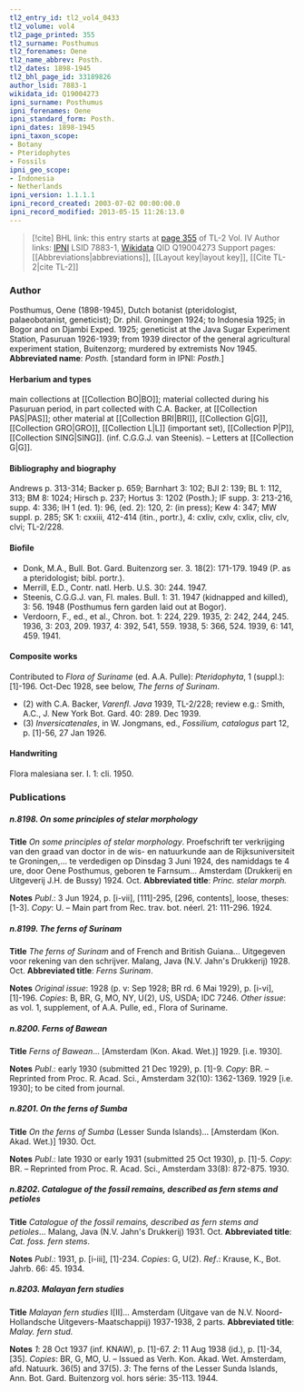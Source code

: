 ```yaml
---
tl2_entry_id: tl2_vol4_0433
tl2_volume: vol4
tl2_page_printed: 355
tl2_surname: Posthumus
tl2_forenames: Oene
tl2_name_abbrev: Posth.
tl2_dates: 1898-1945
tl2_bhl_page_id: 33189826
author_lsid: 7883-1
wikidata_id: Q19004273
ipni_surname: Posthumus
ipni_forenames: Oene
ipni_standard_form: Posth.
ipni_dates: 1898-1945
ipni_taxon_scope: 
- Botany
- Pteridophytes
- Fossils
ipni_geo_scope: 
- Indonesia
- Netherlands
ipni_version: 1.1.1.1
ipni_record_created: 2003-07-02 00:00:00.0
ipni_record_modified: 2013-05-15 11:26:13.0
---
```


> [!cite] BHL link: this entry starts at [page 355](https://www.biodiversitylibrary.org/page/33189826) of TL-2 Vol. IV
> Author links: [IPNI](https://www.ipni.org/a/7883-1) LSID 7883-1, [Wikidata](https://www.wikidata.org/wiki/Q19004273) QID Q19004273
> Support pages: [[Abbreviations|abbreviations]], [[Layout key|layout key]], [[Cite TL-2|cite TL-2]]

### Author

Posthumus, Oene (1898-1945), Dutch botanist (pteridologist, palaeobotanist, geneticist); Dr. phil. Groningen 1924; to Indonesia 1925; in Bogor and on Djambi Exped. 1925; geneticist at the Java Sugar Experiment Station, Pasuruan 1926-1939; from 1939 director of the general agricultural experiment station, Buitenzorg; murdered by extremists Nov 1945. 
**Abbreviated name**: *Posth.* \[standard form in IPNI: *Posth.*\]

#### Herbarium and types

main collections at [[Collection BO|BO]]; material collected during his Pasuruan period, in part collected with C.A. Backer, at [[Collection PAS|PAS]]; other material at [[Collection BRI|BRI]], [[Collection G|G]], [[Collection GRO|GRO]], [[Collection L|L]] (important set), [[Collection P|P]], [[Collection SING|SING]]. (inf. C.G.G.J. van Steenis). – Letters at [[Collection G|G]].

#### Bibliography and biography

Andrews p. 313-314; Backer p. 659; Barnhart 3: 102; BJI 2: 139; BL 1: 112, 313; BM 8: 1024; Hirsch p. 237; Hortus 3: 1202 (Posth.); IF supp. 3: 213-216, supp. 4: 336; IH 1 (ed. 1): 96, (ed. 2): 120, 2: (in press); Kew 4: 347; MW suppl. p. 285; SK 1: cxxiii, 412-414 (itin., portr.), 4: cxliv, cxlv, cxlix, cliv, clv, clvi; TL-2/228.

#### Biofile

- Donk, M.A., Bull. Bot. Gard. Buitenzorg ser. 3. 18(2): 171-179. 1949 (P. as a pteridologist; bibl. portr.).
- Merrill, E.D., Contr. natl. Herb. U.S. 30: 244. 1947.
- Steenis, C.G.G.J. van, Fl. males. Bull. 1: 31. 1947 (kidnapped and killed), 3: 56. 1948 (Posthumus fern garden laid out at Bogor).
- Verdoorn, F., ed., et al., Chron. bot. 1: 224, 229. 1935, 2: 242, 244, 245. 1936, 3: 203, 209. 1937, 4: 392, 541, 559. 1938, 5: 366, 524. 1939, 6: 141, 459. 1941.

#### Composite works

Contributed to *Flora of Suriname* (ed. A.A. Pulle): *Pteridophyta*, 1 (suppl.): \[1\]-196. Oct-Dec 1928, see below, *The ferns of Surinam*.
- (2) with C.A. Backer, *Varenfl. Java* 1939, TL-2/228; review e.g.: Smith, A.C., J. New York Bot. Gard. 40: 289. Dec 1939.
- (3) *Inversicatenales*, in W. Jongmans, ed., *Fossilium, catalogus* part 12, p. \[1\]-56, 27 Jan 1926.

#### Handwriting

Flora malesiana ser. I. 1: cli. 1950.

### Publications

##### n.8198. On some principles of stelar morphology

**Title**
*On some principles of stelar morphology*. Proefschrift ter verkrijging van den graad van doctor in de wis- en natuurkunde aan de Rijksuniversiteit te Groningen,... te verdedigen op Dinsdag 3 Juni 1924, des namiddags te 4 ure, door Oene Posthumus, geboren te Farnsum... Amsterdam (Drukkerij en Uitgeverij J.H. de Bussy) 1924. Oct.
**Abbreviated title**: *Princ. stelar morph.*

**Notes**
*Publ*.: 3 Jun 1924, p. \[i-vii\], \[111\]-295, \[296, contents\], loose, theses: \[1-3\]. *Copy*: U. – Main part from Rec. trav. bot. néerl. 21: 111-296. 1924.

##### n.8199. The ferns of Surinam

**Title**
*The ferns of Surinam* and of French and British Guiana... Uitgegeven voor rekening van den schrijver. Malang, Java (N.V. Jahn's Drukkerij) 1928. Oct.
**Abbreviated title**: *Ferns Surinam*.

**Notes**
*Original issue*: 1928 (p. v: Sep 1928; BR rd. 6 Mai 1929), p. \[i-vi\], \[1\]-196. *Copies*: B, BR, G, MO, NY, U(2), US, USDA; IDC 7246.
*Other issue*: as vol. 1, supplement, of A.A. Pulle, ed., Flora of Suriname.

##### n.8200. Ferns of Bawean

**Title**
*Ferns of Bawean*... \[Amsterdam (Kon. Akad. Wet.)\] 1929. \[i.e. 1930\].

**Notes**
*Publ*.: early 1930 (submitted 21 Dec 1929), p. \[1\]-9. *Copy*: BR. – Reprinted from Proc. R. Acad. Sci., Amsterdam 32(10): 1362-1369. 1929 \[i.e. 1930\]; to be cited from journal.

##### n.8201. On the ferns of Sumba

**Title**
*On the ferns of Sumba* (Lesser Sunda Islands)... \[Amsterdam (Kon. Akad. Wet.)\] 1930. Oct.

**Notes**
*Publ*.: late 1930 or early 1931 (submitted 25 Oct 1930), p. \[1\]-5. *Copy*: BR. – Reprinted from Proc. R. Acad. Sci., Amsterdam 33(8): 872-875. 1930.

##### n.8202. Catalogue of the fossil remains, described as fern stems and petioles

**Title**
*Catalogue of the fossil remains, described as fern stems and petioles*... Malang, Java (N.V. Jahn's Drukkerij) 1931. Oct.
**Abbreviated title**: *Cat. foss. fern stems*.

**Notes**
*Publ*.: 1931, p. \[i-iii\], \[1\]-234. *Copies*: G, U(2).
*Ref*.: Krause, K., Bot. Jahrb. 66: 45. 1934.

##### n.8203. Malayan fern studies

**Title**
*Malayan fern studies* I\[II\]... Amsterdam (Uitgave van de N.V. Noord-Hollandsche Uitgevers-Maatschappij) 1937-1938, 2 parts.
**Abbreviated title**: *Malay. fern stud.*

**Notes**
*1*: 28 Oct 1937 (inf. KNAW), p. \[1\]-67.
*2*: 11 Aug 1938 (id.), p. \[1\]-34, \[35\]. *Copies*: BR, G, MO, U. – Issued as Verh. Kon. Akad. Wet. Amsterdam, afd. Natuurk. 36(5) and 37(5).
*3*: The ferns of the Lesser Sunda Islands, Ann. Bot. Gard. Buitenzorg vol. hors série: 35-113. 1944.

